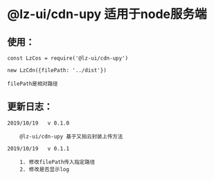 # @lz-ui/cdn-upy 适用于node服务端


## 使用： 

    const LzCos = require('@lz-ui/cdn-upy')

    new LzCdn({filePath: '../dist'})

    filePath是相对路径

## 更新日志：

    2019/10/19   v 0.1.0

        @lz-ui/cdn-upy 基于又拍云封装上传方法

    2019/10/19   v 0.1.1

        1. 修改filePath传入指定路径
        2. 修改是否显示log  
